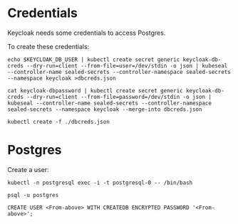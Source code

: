 # Credentials

Keycloak needs some credentials to access Postgres.

To create these credentials:

```
echo $KEYCLOAK_DB_USER | kubectl create secret generic keycloak-db-creds --dry-run=client --from-file=user=/dev/stdin -o json | kubeseal --controller-name sealed-secrets --controller-namespace sealed-secrets --namespace keycloak >dbcreds.json

cat keycloak-dbpassword | kubectl create secret generic keycloak-db-creds --dry-run=client --from-file=password=/dev/stdin -o json | kubeseal --controller-name sealed-secrets --controller-namespace sealed-secrets --namespace keycloak --merge-into dbcreds.json

kubectl create -f ./dbcreds.json
```

# Postgres

Create a user:

```
kubectl -n postgresql exec -i -t postgresql-0 -- /bin/bash

psql -u postgres

CREATE USER <From-above> WITH CREATEDB ENCRYPTED PASSWORD '<From-above>';
```